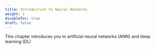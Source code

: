```yaml
---
title: Introduction to Neural Networks
weight: 1
disableToc: true
draft: false
---
```


This chapter introduces you to artificial neural networks (ANN) and deep learning (DL)
